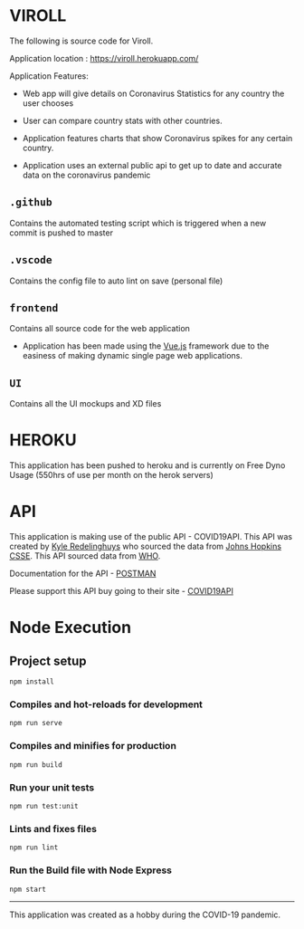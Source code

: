 # VIROLL

The following is source code for Viroll.

Application location : https://viroll.herokuapp.com/

Application Features:

- Web app will give details on Coronavirus Statistics for any country the user chooses

- User can compare country stats with other countries.

- Application features charts that show Coronavirus spikes for any certain country.

- Application uses an external public api to get up to date and accurate data on the coronavirus pandemic


## `.github`

Contains the automated testing script which is triggered when a new commit is pushed to master

## `.vscode`

Contains the config file to auto lint on save (personal file)

## `frontend`

Contains all source code for the web application

- Application has been made using the [Vue.js](https://vuejs.org/) framework due to the easiness of making dynamic single page web applications.

## `UI`

Contains all the UI mockups and XD files

# HEROKU

This application has been pushed to heroku and is currently on Free Dyno Usage (550hrs of use per month on the herok servers)

# API

This application is making use of the public API - COVID19API. This API was created by [Kyle Redelinghuys](https://ksred.me/) who sourced the data from [Johns Hopkins CSSE](https://github.com/CSSEGISandData/COVID-19). This API sourced data from [WHO](https://www.who.int/).

Documentation for the API - [POSTMAN](https://documenter.getpostman.com/view/10808728/SzS8rjbc?version=latest)

Please support this API buy going to their site - [COVID19API](https://covid19api.com/)

# Node Execution

## Project setup

```
npm install
```

### Compiles and hot-reloads for development

```
npm run serve
```

### Compiles and minifies for production

```
npm run build
```

### Run your unit tests

```
npm run test:unit
```

### Lints and fixes files

```
npm run lint
```

### Run the Build file with Node Express

```
npm start
```

---

This application was created as a hobby during the COVID-19 pandemic.
